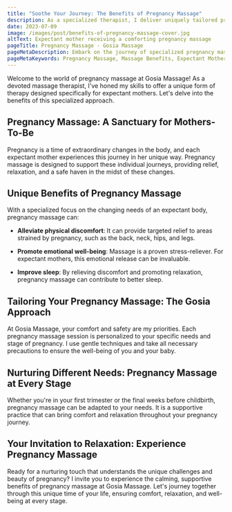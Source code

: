 ```yaml
---
title: "Soothe Your Journey: The Benefits of Pregnancy Massage"
description: As a specialized therapist, I deliver uniquely tailored pregnancy massage therapy, designed to instill a sense of well-being and safety in expectant mothers.
date: 2023-07-09
image: /images/post/benefits-of-pregnancy-massage-cover.jpg
altText: Expectant mother receiving a comforting pregnancy massage
pageTitle: Pregnancy Massage - Gosia Massage
pageMetaDescription: Embark on the journey of specialized pregnancy massage therapy with Gosia. Experience the nurturing touch that caters to the individual needs of mothers-to-be, fostering a feeling of security and wellness.
pageMetaKeywords: Pregnancy Massage, Massage Benefits, Expectant Mothers, Enhanced Relaxation, Improved Comfort, Gosia Massage, Gentle Techniques, Specialized Care, Well-being
---
```


Welcome to the world of pregnancy massage at Gosia Massage! As a devoted massage therapist, I've honed my skills to offer a unique form of therapy designed specifically for expectant mothers. Let's delve into the benefits of this specialized approach.

## Pregnancy Massage: A Sanctuary for Mothers-To-Be

Pregnancy is a time of extraordinary changes in the body, and each expectant mother experiences this journey in her unique way. Pregnancy massage is designed to support these individual journeys, providing relief, relaxation, and a safe haven in the midst of these changes.

## Unique Benefits of Pregnancy Massage

With a specialized focus on the changing needs of an expectant body, pregnancy massage can:

- **Alleviate physical discomfort**: It can provide targeted relief to areas strained by pregnancy, such as the back, neck, hips, and legs.

- **Promote emotional well-being**: Massage is a proven stress-reliever. For expectant mothers, this emotional release can be invaluable.

- **Improve sleep**: By relieving discomfort and promoting relaxation, pregnancy massage can contribute to better sleep.

## Tailoring Your Pregnancy Massage: The Gosia Approach

At Gosia Massage, your comfort and safety are my priorities. Each pregnancy massage session is personalized to your specific needs and stage of pregnancy. I use gentle techniques and take all necessary precautions to ensure the well-being of you and your baby.

## Nurturing Different Needs: Pregnancy Massage at Every Stage

Whether you're in your first trimester or the final weeks before childbirth, pregnancy massage can be adapted to your needs. It is a supportive practice that can bring comfort and relaxation throughout your pregnancy journey.

## Your Invitation to Relaxation: Experience Pregnancy Massage

Ready for a nurturing touch that understands the unique challenges and beauty of pregnancy? I invite you to experience the calming, supportive benefits of pregnancy massage at Gosia Massage. Let's journey together through this unique time of your life, ensuring comfort, relaxation, and well-being at every stage.
